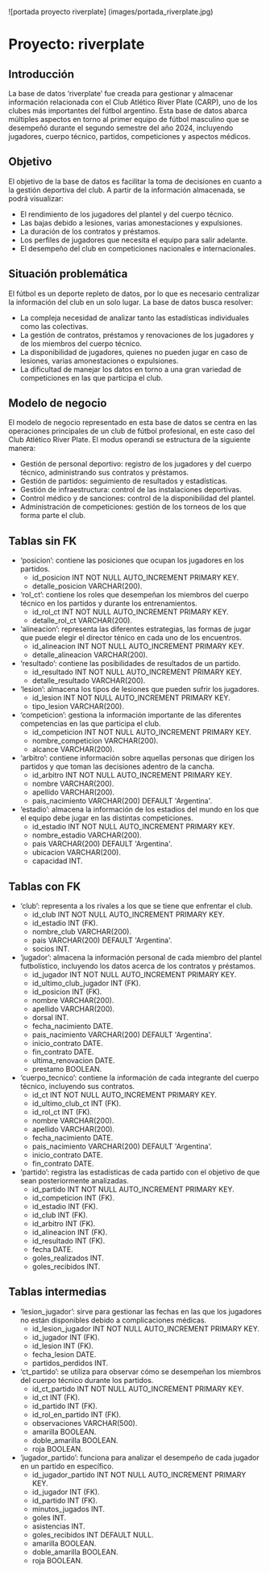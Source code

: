 ![portada proyecto riverplate] (images/portada_riverplate.jpg)

# Proyecto: riverplate

## **Introducción**

La base de datos ‘riverplate’ fue creada para gestionar y almacenar información relacionada con el Club Atlético River Plate (CARP), uno de los clubes más importantes del fútbol argentino. Esta base de datos abarca múltiples aspectos en torno al primer equipo de fútbol masculino que se desempeñó durante el segundo semestre del año 2024, incluyendo jugadores, cuerpo técnico, partidos, competiciones y aspectos médicos.

## **Objetivo**

El objetivo de la base de datos es facilitar la toma de decisiones en cuanto a la gestión deportiva del club. A partir de la información almacenada, se podrá visualizar:
- El rendimiento de los jugadores del plantel y del cuerpo técnico.
- Las bajas debido a lesiones, varias amonestaciones y expulsiones.
- La duración de los contratos y préstamos.
- Los perfiles de jugadores que necesita el equipo para salir adelante.
- El desempeño del club en competiciones nacionales e internacionales.

## **Situación problemática**

El fútbol es un deporte repleto de datos, por lo que es necesario centralizar la información del club en un solo lugar. La base de datos busca resolver:
- La compleja necesidad de analizar tanto las estadísticas individuales como las colectivas.
- La gestión de contratos, préstamos y renovaciones de los jugadores y de los miembros del cuerpo técnico.
- La disponibilidad de jugadores, quienes no pueden jugar en caso de lesiones, varias amonestaciones o expulsiones.
- La dificultad de manejar los datos en torno a una gran variedad de competiciones en las que participa el club.

## **Modelo de negocio**

El modelo de negocio representado en esta base de datos se centra en las operaciones principales de un club de fútbol profesional, en este caso del Club Atlético River Plate. El modus operandi se estructura de la siguiente manera:
- Gestión de personal deportivo: registro de los jugadores y del cuerpo técnico, administrando sus contratos y préstamos.
- Gestión de partidos: seguimiento de resultados y estadísticas.
- Gestión de infraestructura: control de las instalaciones deportivas.
- Control médico y de sanciones: control de la disponibilidad del plantel.
- Administración de competiciones: gestión de los torneos de los que forma parte el club.

## **Tablas sin FK**

- ‘posicion’: contiene las posiciones que ocupan los jugadores en los partidos.
  - id_posicion INT NOT NULL AUTO_INCREMENT PRIMARY KEY.
  - detalle_posicion VARCHAR(200).
- ‘rol_ct’: contiene los roles que desempeñan los miembros del cuerpo técnico en los partidos y durante los entrenamientos.
  - id_rol_ct INT NOT NULL AUTO_INCREMENT PRIMARY KEY.
  - detalle_rol_ct VARCHAR(200).
- ‘alineacion’: representa las diferentes estrategias, las formas de jugar que puede elegir el director ténico en cada uno de los encuentros.
  - id_alineacion INT NOT NULL AUTO_INCREMENT PRIMARY KEY.
  - detalle_alineacion VARCHAR(200).
- ‘resultado’: contiene las posibilidades de resultados de un partido.
  - id_resultado INT NOT NULL AUTO_INCREMENT PRIMARY KEY.
  - detalle_resultado VARCHAR(200).
- ‘lesion’: almacena los tipos de lesiones que pueden sufrir los jugadores.
  - id_lesion INT NOT NULL AUTO_INCREMENT PRIMARY KEY.
  - tipo_lesion VARCHAR(200).
- ‘competicion’: gestiona la información importante de las diferentes competencias en las que participa el club.
  - id_competicion INT NOT NULL AUTO_INCREMENT PRIMARY KEY.
  - nombre_competicion VARCHAR(200).
  - alcance VARCHAR(200).
- ‘arbitro’: contiene información sobre aquellas personas que dirigen los partidos y que toman las decisiones adentro de la cancha.
  - id_arbitro INT NOT NULL AUTO_INCREMENT PRIMARY KEY.
  - nombre VARCHAR(200).
  - apellido VARCHAR(200).
  - pais_nacimiento VARCHAR(200) DEFAULT 'Argentina'.
- ‘estadio’: almacena la información de los estadios del mundo en los que el equipo debe jugar en las distintas competiciones.
  - id_estadio INT NOT NULL AUTO_INCREMENT PRIMARY KEY.
  - nombre_estadio VARCHAR(200).
  - pais VARCHAR(200) DEFAULT 'Argentina'.
  - ubicacion VARCHAR(200).
  - capacidad INT.

## **Tablas con FK**

- ‘club’: representa a los rivales a los que se tiene que enfrentar el club.
  - id_club INT NOT NULL AUTO_INCREMENT PRIMARY KEY.
  - id_estadio INT (FK).
  - nombre_club VARCHAR(200).
  - pais VARCHAR(200) DEFAULT 'Argentina'.
  - socios INT.
- ‘jugador’: almacena la información personal de cada miembro del plantel futbolístico, incluyendo los datos acerca de los contratos y préstamos.
  - id_jugador INT NOT NULL AUTO_INCREMENT PRIMARY KEY.
  - id_ultimo_club_jugador INT (FK).
  - id_posicion INT (FK).
  - nombre VARCHAR(200).
  - apellido VARCHAR(200).
  - dorsal INT.
  - fecha_nacimiento DATE.
  - pais_nacimiento VARCHAR(200) DEFAULT 'Argentina'.
  - inicio_contrato DATE.
  - fin_contrato DATE.
  - ultima_renovacion DATE.
  - prestamo BOOLEAN.
- ‘cuerpo_tecnico’: contiene la información de cada integrante del cuerpo técnico, incluyendo sus contratos.
  - id_ct INT NOT NULL AUTO_INCREMENT PRIMARY KEY.
  - id_ultimo_club_ct INT (FK).
  - id_rol_ct INT (FK).
  - nombre VARCHAR(200).
  - apellido VARCHAR(200).
  - fecha_nacimiento DATE.
  - pais_nacimiento VARCHAR(200) DEFAULT 'Argentina'.
  - inicio_contrato DATE.
  - fin_contrato DATE.
- ‘partido’: registra las estadísticas de cada partido con el objetivo de que sean posteriormente analizadas.
  - id_partido INT NOT NULL AUTO_INCREMENT PRIMARY KEY.
  - id_competicion INT (FK).
  - id_estadio INT (FK).
  - id_club INT (FK).
  - id_arbitro INT (FK).
  - id_alineacion INT (FK).
  - id_resultado INT (FK).
  - fecha DATE.
  - goles_realizados INT.
  - goles_recibidos INT.

## **Tablas intermedias**

- ‘lesion_jugador’: sirve para gestionar las fechas en las que los jugadores no están disponibles debido a complicaciones médicas.
  - id_lesion_jugador INT NOT NULL AUTO_INCREMENT PRIMARY KEY.
  - id_jugador INT (FK).
  - id_lesion INT (FK).
  - fecha_lesion DATE.
  - partidos_perdidos INT.
- ‘ct_partido’: se utiliza para observar cómo se desempeñan los miembros del cuerpo técnico durante los partidos.
  - id_ct_partido INT NOT NULL AUTO_INCREMENT PRIMARY KEY.
  - id_ct INT (FK).
  - id_partido INT (FK).
  - id_rol_en_partido INT (FK).
  - observaciones VARCHAR(500).
  - amarilla BOOLEAN.
  - doble_amarilla BOOLEAN.
  - roja BOOLEAN.
- ‘jugador_partido’: funciona para analizar el desempeño de cada jugador en un partido en específico.
  - id_jugador_partido INT NOT NULL AUTO_INCREMENT PRIMARY KEY.
  - id_jugador INT (FK).
  - id_partido INT (FK).
  - minutos_jugados INT.
  - goles INT.
  - asistencias INT.
  - goles_recibidos INT DEFAULT NULL.
  - amarilla BOOLEAN.
  - doble_amarilla BOOLEAN.
  - roja BOOLEAN.
